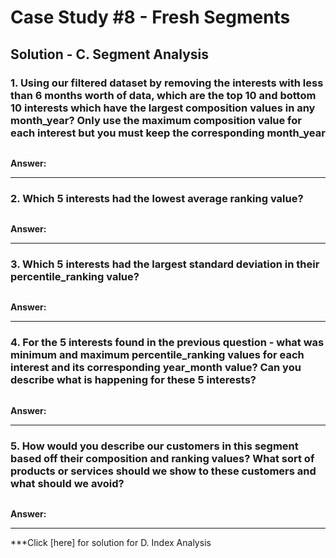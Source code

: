 # Case Study #8 - Fresh Segments

## Solution - C. Segment Analysis

### 1. Using our filtered dataset by removing the interests with less than 6 months worth of data, which are the top 10 and bottom 10 interests which have the largest composition values in any month_year? Only use the maximum composition value for each interest but you must keep the corresponding month_year


````sql

````


**Answer:**

***


### 2. Which 5 interests had the lowest average ranking value?


````sql

````


**Answer:**

***


### 3. Which 5 interests had the largest standard deviation in their percentile_ranking value?


````sql

````


**Answer:**

***


### 4. For the 5 interests found in the previous question - what was minimum and maximum percentile_ranking values for each interest and its corresponding year_month value? Can you describe what is happening for these 5 interests?



````sql

````


**Answer:**

***

### 5. How would you describe our customers in this segment based off their composition and ranking values? What sort of products or services should we show to these customers and what should we avoid?


````sql


````


**Answer:**

***




***Click [here] for solution for D. Index Analysis

